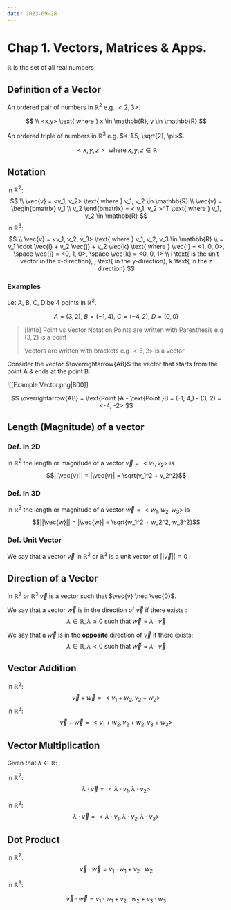 ```yaml
---
date: 2023-09-28
---
```

# Chap 1. Vectors, Matrices & Apps.

$\mathbb{R}$ is the set of all real numbers
 
## Definition of a Vector

An ordered pair of numbers in $\mathbb{R}^2$ e.g. $<2, 3>$. 

$$
\\ <x,y> \text{ where } x \in \mathbb{R}, y \in \mathbb{R}
$$

An ordered triple of numbers in $\mathbb{R}^3$ e.g. $<-1.5, \sqrt{2}, \pi>$. 

$$
<x,y,z> \text{ where } x, y, z \in \mathbb{R}
$$
## Notation

in $\mathbb{R}^2$:
$$
\\ \vec{v} = <v_1, v_2> \text{ where } v_1, v_2 \in \mathbb{R}
\\ \vec{v} = \begin{bmatrix}   v_1 \\   v_2  \end{bmatrix} = < v_1, v_2 >^T \text{ where } v_1, v_2 \in \mathbb{R}
$$
in $\mathbb{R}^3$:
$$
\\ \vec{v} = <v_1, v_2, v_3> \text{ where } v_1, v_2, v_3 \in \mathbb{R}
\\ = v_1 \cdot \vec{i} + v_2 \vec{j} + v_2 \vec{k} \text{ where } \vec{i} = <1, 0, 0>, \space \vec{j} = <0, 1, 0>, \space \vec{k} = <0, 0, 1>
\\ i \text{ is the unit vector in the x-direction}, j \text{ in the y-direction}, k \text{ in the z direction}
$$
### Examples

Let A, B, C, D be 4 points in $\mathbb{R}^2$.

$$
A = (3,2), \ B = (-1, 4), \ C = (-4, 2), \ D = (0, 0)
$$
> [!info] Point vs Vector Notation
> Points are written with Parenthesis e.g $(3, 2)$ is a point
> 
> Vectors are written with brackets e.g $<3, 2>$ is a vector

Consider the vector $\overrightarrow{AB}$ the vector that starts from the point A & ends at the point B.

![[Example Vector.png|800]]

$$
\overrightarrow{AB} = \text{Point }A - \text{Point }B = (-1, 4,) - (3, 2) = <-4, -2>
$$

## Length (Magnitude) of a vector

### Def. In 2D
In $\mathbb{R}^2$ the length or magnitude of a vector $\vec{v} = <v_1, v_2>$ is
 $$||\vec{v}|| = |\vec{v}| = \sqrt{v_1^2 + v_2^2}$$

### Def. In 3D
In $\mathbb{R}^3$ the length or magnitude of a vector $\vec{w} = <w_1, w_2, w_3>$ is
$$||\vec{w}|| = |\vec{w}| = \sqrt{w_1^2 + w_2^2, w_3^2}$$

### Def. Unit Vector

We say that a vector $\vec{v}$ in $\mathbb{R}^2$ or $\mathbb{R}^3$ is a unit vector of $||\vec{v}|| = 0$

## Direction of a Vector

In $\mathbb{R}^2$ or $\mathbb{R}^3$ $\vec{v}$ is a vector such that $\vec{v} \neq \vec{0}$. 

We say that a vector $\vec{w}$ is in the direction of $\vec{v}$ if there exists :
$$
\lambda \in \mathbb{R}, \lambda \geq 0 \text{ such that } \vec{w} = \lambda \cdot \vec{v}
$$

We say that a $\vec{w}$ is in the **opposite** direction of $\vec{v}$ if there exists:
$$
\lambda \in \mathbb{R}, \lambda < 0 \text{ such that } \vec{w} = \lambda \cdot \vec{v}
$$
## Vector Addition

$\text{in } \mathbb{R}^2:$
$$
\vec{v} + \vec{w} = <v_1 + w_2, v_2 + w_2>
$$
$\text{in } \mathbb{R}^3:$
$$
\vec{v} + \vec{w} = <v_1 + w_2, v_2 + w_2, v_3 + w_3>
$$
## Vector Multiplication

Given that $\lambda \in \mathbb{R}$:

$\text{in } \mathbb{R}^2:$
$$
\lambda \cdot \vec{v} = <\lambda \cdot v_1, \lambda \cdot v_2>
$$

$\text{in } \mathbb{R}^3:$
$$
\lambda \cdot \vec{v} = <\lambda \cdot v_1, \lambda \cdot v_2, \lambda \cdot v_3>
$$

## Dot Product

$\text{in } \mathbb{R}^2:$
$$
\vec{v} \cdot \vec{w} = v_1 \cdot w_1 + v_2 \cdot w_2
$$

$\text{in } \mathbb{R}^3:$

$$
\vec{v} \cdot \vec{w} = v_1 \cdot w_1 + v_2 \cdot w_2 + v_3 \cdot w_3
$$